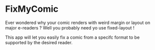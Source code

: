# FixMyComic

Ever wondered why your comic renders with weird margin or layout on major e-readers ? Well you probably need yo use fixed-layout !

This app will let you easily fix a comic from a specifc format to be supported by the desired reader.